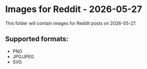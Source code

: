 # Images for Reddit - 2026-05-27

This folder will contain images for Reddit posts on 2026-05-27.

## Supported formats:
- PNG
- JPG/JPEG
- SVG
